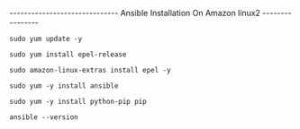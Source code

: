 ------------------------------ Ansible Installation On Amazon linux2 ----------------
````
sudo yum update -y
````
````
sudo yum install epel-release
````
````
sudo amazon-linux-extras install epel -y
````
````
sudo yum -y install ansible
````
````
sudo yum -y install python-pip pip
````
````
ansible --version
````

